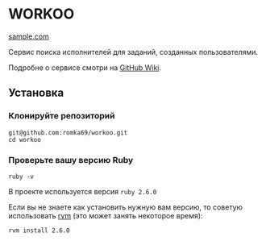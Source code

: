 # WORKOO

[sample.com](http://sample.com)

Сервис поиска исполнителей для заданий, созданных пользователями.

Подробне о сервисе смотри на [GitHub Wiki](https://github.com/romka69/workoo/wiki/Главная).

## Установка

### Клонируйте репозиторий

```shell
git@github.com:romka69/workoo.git
cd workoo
```

### Проверьте вашу версию Ruby

```shell
ruby -v
```

В проекте используется версия `ruby 2.6.0`

Если вы не знаете как установить нужную вам версию, то советую использовать [rvm](https://rvm.io) (это может занять некоторое время):

```shell
rvm install 2.6.0
```
